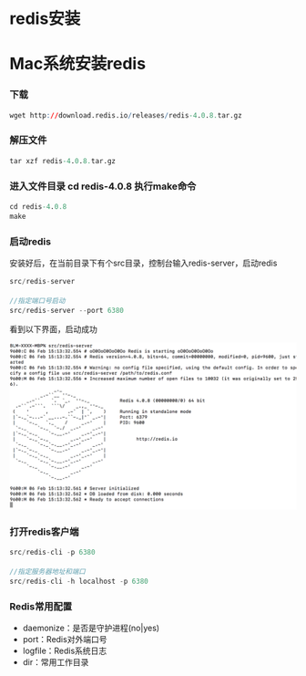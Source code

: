 # redis安装

# Mac系统安装redis

### 下载 

```r
wget http://download.redis.io/releases/redis-4.0.8.tar.gz
```
### 解压文件

```r
tar xzf redis-4.0.8.tar.gz
```

### 进入文件目录 cd redis-4.0.8 执行make命令

```r
cd redis-4.0.8
make
```

### 启动redis

安装好后，在当前目录下有个src目录，控制台输入redis-server，启动redis

```javascript
src/redis-server

//指定端口号启动
src/redis-server --port 6380
```

看到以下界面，启动成功

![图片](img/redis_start.png)

### 打开redis客户端

```javascript
src/redis-cli -p 6380

//指定服务器地址和端口
src/redis-cli -h localhost -p 6380
```

### Redis常用配置

* daemonize：是否是守护进程(no|yes)
* port：Redis对外端口号
* logfile：Redis系统日志
* dir：常用工作目录